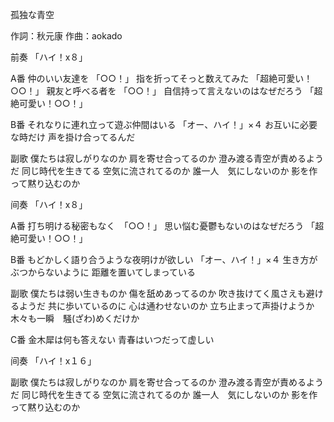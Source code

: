 孤独な青空

作詞：秋元康
作曲：aokado

前奏
「ハイ！x８」 

A番
仲のいい友達を 「○○！」 
指を折ってそっと数えてみた 「超絶可愛い！○○！」 
親友と呼べる者を 「○○！」 
自信持って言えないのはなぜだろう 「超絶可愛い！○○！」 

B番
それなりに連れ立って遊ぶ仲間はいる 「オー、ハイ！」×４ 
お互いに必要な時だけ
声を掛け合ってるんだ

副歌
僕たちは寂しがりなのか 
肩を寄せ合ってるのか
澄み渡る青空が責めるようだ
同じ時代を生きてる
空気に流されてるのか
誰一人　気にしないのか
影を作って黙り込むのか

间奏
「ハイ！x８」 

A番
打ち明ける秘密もなく　「○○！」 
思い悩む憂鬱もないのはなぜだろう 「超絶可愛い！○○！」 

B番
もどかしく語り合うような夜明けが欲しい 「オー、ハイ！」×４ 
生き方がぶつからないように
距離を置いてしまっている

副歌
僕たちは弱い生きものか
傷を舐めあってるのか
吹き抜けてく風さえも避けるようだ
共に歩いているのに
心は通わせないのか
立ち止まって声掛けようか
木々も一瞬　騒(ざわ)めくだけか

C番
金木犀は何も答えない
青春はいつだって虚しい

间奏
「ハイ！x１６」 

副歌
僕たちは寂しがりなのか
肩を寄せ合ってるのか
澄み渡る青空が責めるようだ
同じ時代を生きてる
空気に流されてるのか
誰一人　気にしないのか
影を作って黙り込むのか